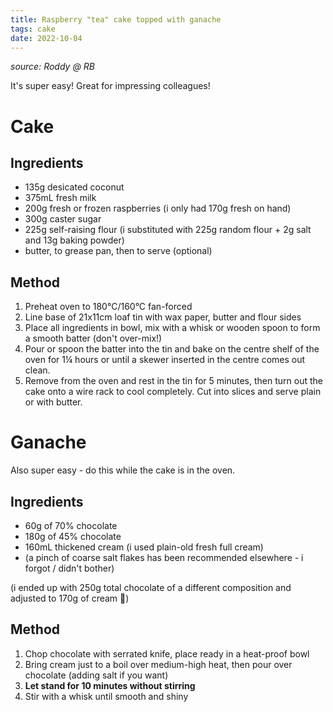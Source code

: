 ```yaml
---
title: Raspberry "tea" cake topped with ganache
tags: cake
date: 2022-10-04
---
```


_source: Roddy @ RB_

It's super easy!  Great for impressing colleagues!

# Cake

## Ingredients

- 135g desicated coconut
- 375mL fresh milk
- 200g fresh or frozen raspberries (i only had 170g fresh on hand)
- 300g caster sugar
- 225g self-raising flour (i substituted with 225g random flour + 2g salt and 13g baking powder)
- butter, to grease pan, then to serve (optional)

## Method

1. Preheat oven to 180°C/160°C fan-forced
1. Line base of 21x11cm loaf tin with wax paper, butter and flour sides
1. Place all ingredients in bowl, mix with a whisk or wooden spoon to form a smooth batter (don't
   over-mix!)
1. Pour or spoon the batter into the tin and bake on the centre shelf of the oven for 1¼ hours or
   until a skewer inserted in the centre comes out clean.
1. Remove from the oven and rest in the tin for 5 minutes, then turn out the cake onto a wire rack
   to cool completely. Cut into slices and serve plain or with butter.


# Ganache

Also super easy - do this while the cake is in the oven.

## Ingredients

- 60g of 70% chocolate
- 180g of 45% chocolate
- 160mL thickened cream (i used plain-old fresh full cream)
- (a pinch of coarse salt flakes has been recommended elsewhere - i forgot / didn't bother)

(i ended up with 250g total chocolate of a different composition and adjusted to 170g of cream
:shrug:)

## Method

1. Chop chocolate with serrated knife, place ready in a heat-proof bowl
1. Bring cream just to a boil over medium-high heat, then pour over chocolate (adding salt if you
   want)
1. **Let stand for 10 minutes without stirring**
1. Stir with a whisk until smooth and shiny

